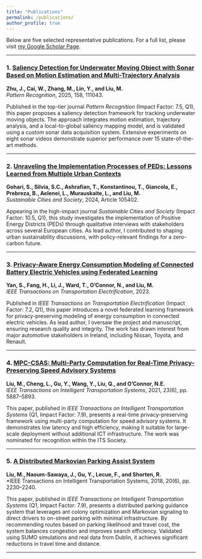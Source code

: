```yaml
---
title: "Publications"
permalink: /publications/
author_profile: true
---
```


Below are five selected representative publications. For a full list, please visit [my Google Scholar Page](https://scholar.google.com/citations?user=woHxot0AAAAJ&hl=en&authuser=1).

---

### 1. [Saliency Detection for Underwater Moving Object with Sonar Based on Motion Estimation and Multi-Trajectory Analysis](https://www.sciencedirect.com/science/article/abs/pii/S0031320324007945)  
**Zhu, J., Cai, W., Zhang, M., Lin, Y., and Liu, M.**  
*Pattern Recognition*, 2025, 158, 111043.

Published in the top-tier journal *Pattern Recognition* (Impact Factor: 7.5, Q1), this paper proposes a saliency detection framework for tracking underwater moving objects. The approach integrates motion estimation, trajectory analysis, and a local-to-global saliency mapping model, and is validated using a custom sonar data acquisition system. Extensive experiments on eight sonar videos demonstrate superior performance over 15 state-of-the-art methods.

---

### 2. [Unraveling the Implementation Processes of PEDs: Lessons Learned from Multiple Urban Contexts](https://www.sciencedirect.com/science/article/pii/S2210670724002300)  
**Gohari, S., Silvia, S.C., Ashrafian, T., Konstantinou, T., Giancola, E., Prebreza, B., Aelenei, L., Murauskaite, L., and Liu, M.**  
*Sustainable Cities and Society*, 2024, Article 105402.

Appearing in the high-impact journal *Sustainable Cities and Society* (Impact Factor: 10.5, Q1), this study investigates the implementation of Positive Energy Districts (PEDs) through qualitative interviews with stakeholders across several European cities. As lead author, I contributed to shaping urban sustainability discussions, with policy-relevant findings for a zero-carbon future.

---

### 3. [Privacy-Aware Energy Consumption Modeling of Connected Battery Electric Vehicles using Federated Learning](https://ieeexplore.ieee.org/document/10360167/)  
**Yan, S., Fang, H., Li, J., Ward, T., O’Connor, N., and Liu, M.**  
*IEEE Transactions on Transportation Electrification*, 2023.

Published in *IEEE Transactions on Transportation Electrification* (Impact Factor: 7.2, Q1), this paper introduces a novel federated learning framework for privacy-preserving modeling of energy consumption in connected electric vehicles. As lead author, I oversaw the project and manuscript, ensuring research quality and integrity. The work has drawn interest from major automotive stakeholders in Ireland, including Nissan, Toyota, and Renault.

---

### 4. [MPC-CSAS: Multi-Party Computation for Real-Time Privacy-Preserving Speed Advisory Systems](https://ieeexplore.ieee.org/abstract/document/9339974)  
**Liu, M., Cheng, L., Gu, Y., Wang, Y., Liu, Q., and O’Connor, N.E.**  
*IEEE Transactions on Intelligent Transportation Systems*, 2021, 23(6), pp. 5887–5893.

This paper, published in *IEEE Transactions on Intelligent Transportation Systems* (Q1, Impact Factor: 7.9), presents a real-time privacy-preserving framework using multi-party computation for speed advisory systems. It demonstrates low latency and high efficiency, making it suitable for large-scale deployment without additional ICT infrastructure. The work was nominated for recognition within the ITS Society.

---

### 5. [A Distributed Markovian Parking Assist System](https://ieeexplore.ieee.org/stamp/stamp.jsp?tp=&arnumber=8467499)  
**Liu, M., Naoum-Sawaya, J., Gu, Y., Lecue, F., and Shorten, R.**  
*IEEE Transactions on Intelligent Transportation Systems, 2018, 20(6), pp. 2230–2240.

This paper, published in *IEEE Transactions on Intelligent Transportation Systems* (Q1, Impact Factor: 7.9), presents a distributed parking guidance system that leverages ant colony optimization and Markovian signaling to direct drivers to on-street parking with minimal infrastructure. By recommending routes based on parking likelihood and travel cost, the system balances congestion and improves search efficiency. Validated using SUMO simulations and real data from Dublin, it achieves significant reductions in travel time and distance.

---
